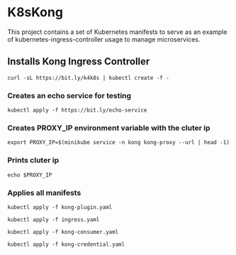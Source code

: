 # K8sKong

This project contains a set of Kubernetes manifests to serve as an example of kubernetes-ingress-controller usage to manage microservices.

## Installs Kong Ingress Controller

```
curl -sL https://bit.ly/k4k8s | kubectl create -f -
```

### Creates an echo service for testing

```
kubectl apply -f https://bit.ly/echo-service
```

### Creates PROXY_IP environment variable with the cluter ip

```
export PROXY_IP=$(minikube service -n kong kong-proxy --url | head -1)
```

### Prints cluter ip

```
echo $PROXY_IP
```

### Applies all manifests

```
kubectl apply -f kong-plugin.yaml
```

```
kubectl apply -f ingress.yaml
```

```
kubectl apply -f kong-consumer.yaml
```

```
kubectl apply -f kong-credential.yaml
```
